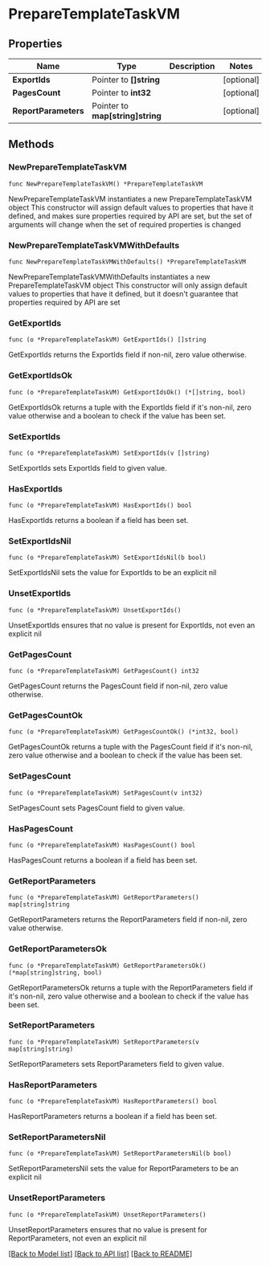 # PrepareTemplateTaskVM

## Properties

Name | Type | Description | Notes
------------ | ------------- | ------------- | -------------
**ExportIds** | Pointer to **[]string** |  | [optional] 
**PagesCount** | Pointer to **int32** |  | [optional] 
**ReportParameters** | Pointer to **map[string]string** |  | [optional] 

## Methods

### NewPrepareTemplateTaskVM

`func NewPrepareTemplateTaskVM() *PrepareTemplateTaskVM`

NewPrepareTemplateTaskVM instantiates a new PrepareTemplateTaskVM object
This constructor will assign default values to properties that have it defined,
and makes sure properties required by API are set, but the set of arguments
will change when the set of required properties is changed

### NewPrepareTemplateTaskVMWithDefaults

`func NewPrepareTemplateTaskVMWithDefaults() *PrepareTemplateTaskVM`

NewPrepareTemplateTaskVMWithDefaults instantiates a new PrepareTemplateTaskVM object
This constructor will only assign default values to properties that have it defined,
but it doesn't guarantee that properties required by API are set

### GetExportIds

`func (o *PrepareTemplateTaskVM) GetExportIds() []string`

GetExportIds returns the ExportIds field if non-nil, zero value otherwise.

### GetExportIdsOk

`func (o *PrepareTemplateTaskVM) GetExportIdsOk() (*[]string, bool)`

GetExportIdsOk returns a tuple with the ExportIds field if it's non-nil, zero value otherwise
and a boolean to check if the value has been set.

### SetExportIds

`func (o *PrepareTemplateTaskVM) SetExportIds(v []string)`

SetExportIds sets ExportIds field to given value.

### HasExportIds

`func (o *PrepareTemplateTaskVM) HasExportIds() bool`

HasExportIds returns a boolean if a field has been set.

### SetExportIdsNil

`func (o *PrepareTemplateTaskVM) SetExportIdsNil(b bool)`

 SetExportIdsNil sets the value for ExportIds to be an explicit nil

### UnsetExportIds
`func (o *PrepareTemplateTaskVM) UnsetExportIds()`

UnsetExportIds ensures that no value is present for ExportIds, not even an explicit nil
### GetPagesCount

`func (o *PrepareTemplateTaskVM) GetPagesCount() int32`

GetPagesCount returns the PagesCount field if non-nil, zero value otherwise.

### GetPagesCountOk

`func (o *PrepareTemplateTaskVM) GetPagesCountOk() (*int32, bool)`

GetPagesCountOk returns a tuple with the PagesCount field if it's non-nil, zero value otherwise
and a boolean to check if the value has been set.

### SetPagesCount

`func (o *PrepareTemplateTaskVM) SetPagesCount(v int32)`

SetPagesCount sets PagesCount field to given value.

### HasPagesCount

`func (o *PrepareTemplateTaskVM) HasPagesCount() bool`

HasPagesCount returns a boolean if a field has been set.

### GetReportParameters

`func (o *PrepareTemplateTaskVM) GetReportParameters() map[string]string`

GetReportParameters returns the ReportParameters field if non-nil, zero value otherwise.

### GetReportParametersOk

`func (o *PrepareTemplateTaskVM) GetReportParametersOk() (*map[string]string, bool)`

GetReportParametersOk returns a tuple with the ReportParameters field if it's non-nil, zero value otherwise
and a boolean to check if the value has been set.

### SetReportParameters

`func (o *PrepareTemplateTaskVM) SetReportParameters(v map[string]string)`

SetReportParameters sets ReportParameters field to given value.

### HasReportParameters

`func (o *PrepareTemplateTaskVM) HasReportParameters() bool`

HasReportParameters returns a boolean if a field has been set.

### SetReportParametersNil

`func (o *PrepareTemplateTaskVM) SetReportParametersNil(b bool)`

 SetReportParametersNil sets the value for ReportParameters to be an explicit nil

### UnsetReportParameters
`func (o *PrepareTemplateTaskVM) UnsetReportParameters()`

UnsetReportParameters ensures that no value is present for ReportParameters, not even an explicit nil

[[Back to Model list]](../README.md#documentation-for-models) [[Back to API list]](../README.md#documentation-for-api-endpoints) [[Back to README]](../README.md)


